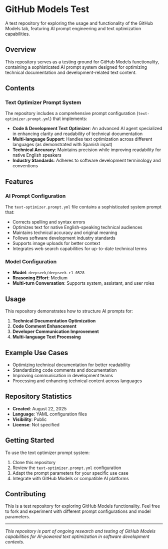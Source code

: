 # GitHub Models Test

A test repository for exploring the usage and functionality of the GitHub Models tab, featuring AI prompt engineering and text optimization capabilities.

## Overview

This repository serves as a testing ground for GitHub Models functionality, containing a sophisticated AI prompt system designed for optimizing technical documentation and development-related text content.

## Contents

### Text Optimizer Prompt System

The repository includes a comprehensive prompt configuration (`text-optimizer.prompt.yml`) that implements:

- **Code & Development Text Optimizer**: An advanced AI agent specialized in enhancing clarity and readability of technical documentation
- **Multi-language Support**: Handles text optimization across different languages (as demonstrated with Spanish input)
- **Technical Accuracy**: Maintains precision while improving readability for native English speakers
- **Industry Standards**: Adheres to software development terminology and conventions

## Features

### AI Prompt Configuration

The `text-optimizer.prompt.yml` file contains a sophisticated system prompt that:

- Corrects spelling and syntax errors
- Optimizes text for native English-speaking technical audiences
- Maintains technical accuracy and original meaning
- Follows software development industry standards
- Supports image uploads for better context
- Integrates web search capabilities for up-to-date technical terms

### Model Configuration

- **Model**: `deepseek/deepseek-r1-0528`
- **Reasoning Effort**: Medium
- **Multi-turn Conversation**: Supports system, assistant, and user roles

## Usage

This repository demonstrates how to structure AI prompts for:

1. **Technical Documentation Optimization**
2. **Code Comment Enhancement**
3. **Developer Communication Improvement**
4. **Multi-language Text Processing**

## Example Use Cases

- Optimizing technical documentation for better readability
- Standardizing code comments and documentation
- Improving communication in development teams
- Processing and enhancing technical content across languages

## Repository Statistics

- **Created**: August 22, 2025
- **Language**: YAML configuration files
- **Visibility**: Public
- **License**: Not specified

## Getting Started

To use the text optimizer prompt system:

1. Clone this repository
2. Review the `text-optimizer.prompt.yml` configuration
3. Adapt the prompt parameters for your specific use case
4. Integrate with GitHub Models or compatible AI platforms

## Contributing

This is a test repository for exploring GitHub Models functionality. Feel free to fork and experiment with different prompt configurations and model parameters.

---

*This repository is part of ongoing research and testing of GitHub Models capabilities for AI-powered text optimization in software development contexts.*
